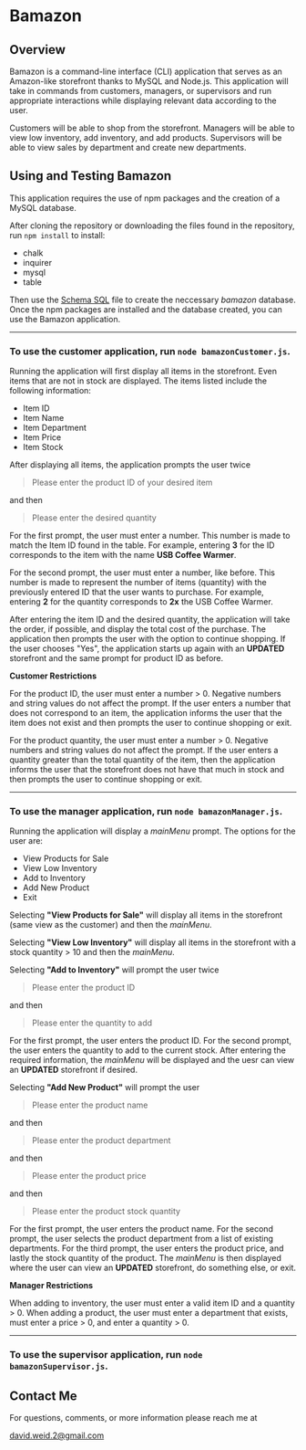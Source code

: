 # Bamazon

## Overview

Bamazon is a command-line interface (CLI) application that serves as an Amazon-like storefront thanks to MySQL and Node.js. This application will take in commands from customers, managers, or supervisors and run appropriate interactions while displaying relevant data according to the user.

Customers will be able to shop from the storefront.
Managers will be able to view low inventory, add inventory, and add products.
Supervisors will be able to view sales by department and create new departments.

## Using and Testing Bamazon

This application requires the use of npm packages and the creation of a MySQL database.

After cloning the repository or downloading the files found in the repository, run `npm install` to install:
  - chalk
  - inquirer
  - mysql
  - table
  
Then use the [Schema SQL](schema.sql) file to create the neccessary *bamazon* database. Once the npm packages are installed and the database created, you can use the Bamazon application.
- - -
### To use the **customer** application, run `node bamazonCustomer.js`.

Running the application will first display all items in the storefront. Even items that are not in stock are displayed. The items listed include the following information:
  - Item ID
  - Item Name
  - Item Department
  - Item Price
  - Item Stock
  
After displaying all items, the application prompts the user twice
>Please enter the product ID of your desired item

and then

>Please enter the desired quantity

For the first prompt, the user must enter a number. This number is made to match the Item ID found in the table. For example, entering **3** for the ID corresponds to the item with the name **USB Coffee Warmer**.

For the second prompt, the user must enter a number, like before. This number is made to represent the number of items (quantity) with the previously entered ID that the user wants to purchase. For example, entering **2** for the quantity corresponds to **2x** the USB Coffee Warmer.

After entering the item ID and the desired quantity, the application will take the order, if possible, and display the total cost of the purchase. The application then prompts the user with the option to continue shopping. If the user chooses "Yes", the application starts up again with an **UPDATED** storefront and the same prompt for product ID as before.

**Customer Restrictions**

For the product ID, the user must enter a number > 0. Negative numbers and string values do not affect the prompt. If the user enters a number that does not correspond to an item, the application informs the user that the item does not exist and then prompts the user to continue shopping or exit.

For the product quantity, the user must enter a number > 0. Negative numbers and string values do not affect the prompt. If the user enters a quantity greater than the total quantity of the item, then the application informs the user that the storefront does not have that much in stock and then prompts the user to continue shopping or exit.
- - -
### To use the **manager** application, run `node bamazonManager.js`.

Running the application will display a *mainMenu* prompt. The options for the user are:
  - View Products for Sale
  - View Low Inventory
  - Add to Inventory
  - Add New Product
  - Exit
  
Selecting **"View Products for Sale"** will display all items in the storefront (same view as the customer) and then the *mainMenu*.

Selecting **"View Low Inventory"** will display all items in the storefront with a stock quantity > 10 and then the *mainMenu*.

Selecting **"Add to Inventory"** will prompt the user twice
>Please enter the product ID

and then

>Please enter the quantity to add

For the first prompt, the user enters the product ID. For the second prompt, the user enters the quantity to add to the current stock. After entering the required information, the *mainMenu* will be displayed and the uesr can view an **UPDATED** storefront if desired.

Selecting **"Add New Product"** will prompt the user
>Please enter the product name

and then

>Please enter the product department

and then

>Please enter the product price

and then

>Please enter the product stock quantity

For the first prompt, the user enters the product name. For the second prompt, the user selects the product department from a list of existing departments. For the third prompt, the user enters the product price, and lastly the stock quantity of the product. The *mainMenu* is then displayed where the user can view an **UPDATED** storefront, do something else, or exit.

**Manager Restrictions**

When adding to inventory, the user must enter a valid item ID and a quantity > 0. When adding a product, the user must enter a department that exists, must enter a price > 0, and enter a quantity > 0.
- - -
### To use the **supervisor** application, run `node bamazonSupervisor.js`.

## Contact Me

For questions, comments, or more information please reach me at

david.weid.2@gmail.com
